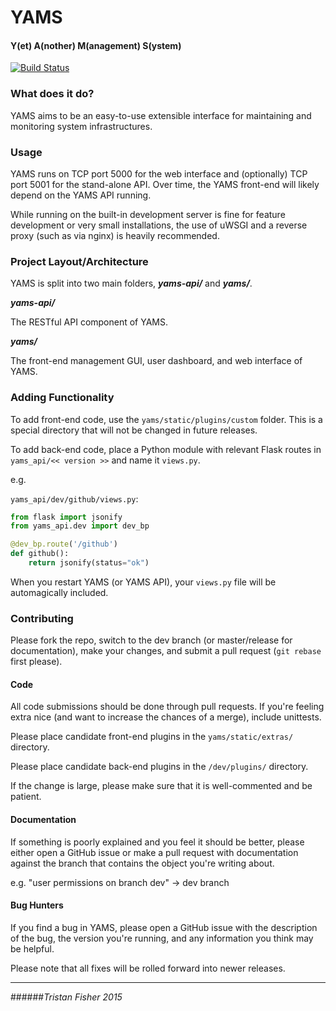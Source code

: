 # YAMS 
#### Y(et) A(nother) M(anagement) S(ystem)


[![Build Status](https://travis-ci.org/tristanfisher/yams.svg?branch=master)](https://travis-ci.org/tristanfisher/yams)


### What does it do?

YAMS aims to be an easy-to-use extensible interface for maintaining and monitoring system infrastructures.


### Usage

YAMS runs on TCP port 5000 for the web interface and (optionally) TCP port 5001 for the stand-alone API.  Over time, the YAMS front-end will likely depend on the YAMS API running.

While running on the built-in development server is fine for feature development or very small installations, the use of uWSGI and a reverse proxy (such as via nginx) is heavily recommended.

### Project Layout/Architecture

YAMS is split into two main folders, ***yams-api/*** and ***yams/***.

***yams-api/*** 

The RESTful API component of YAMS.

***yams/*** 

The front-end management GUI, user dashboard, and web interface of YAMS.  


### Adding Functionality

To add front-end code, use the `yams/static/plugins/custom` folder.  This is a special directory that will not be changed in future releases.

To add back-end code, place a Python module with relevant Flask routes in `yams_api/<< version >>` and name it `views.py`.

e.g. 

`yams_api/dev/github/views.py`:

```python
from flask import jsonify
from yams_api.dev import dev_bp

@dev_bp.route('/github')
def github():
    return jsonify(status="ok")
```

When you restart YAMS (or YAMS API), your `views.py` file will be automagically included.
 

### Contributing

Please fork the repo, switch to the dev branch (or master/release for documentation), make your changes, and submit a pull request (`git rebase` first please).


#### Code

All code submissions should be done through pull requests.  If you're feeling extra nice (and want to increase the chances of a merge), include unittests.

Please place candidate front-end plugins in the `yams/static/extras/` directory.

Please place candidate back-end plugins in the `/dev/plugins/` directory.

If the change is large, please make sure that it is well-commented and be patient.

#### Documentation

If something is poorly explained and you feel it should be better, please either open a GitHub issue or make a pull request with documentation against the branch that contains the object you're writing about. 

e.g. "user permissions on branch dev" -> dev branch

#### Bug Hunters

If you find a bug in YAMS, please open a GitHub issue with the description of the bug, the version you're running, and any information you think may be helpful.

Please note that all fixes will be rolled forward into newer releases.



---
 
######*Tristan Fisher 2015*